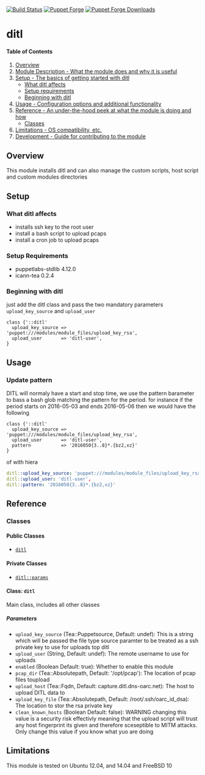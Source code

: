 [![Build Status](https://travis-ci.org/icann-ditl/puppet-ditl.svg?branch=master)](https://travis-ci.org/icann-ditl/puppet-ditl)
[![Puppet Forge](https://img.shields.io/puppetforge/v/icann/ditl.svg?maxAge=2592000)](https://forge.puppet.com/icann/ditl)
[![Puppet Forge Downloads](https://img.shields.io/puppetforge/dt/icann/ditl.svg?maxAge=2592000)](https://forge.puppet.com/icann/ditl)
# ditl

#### Table of Contents

1. [Overview](#overview)
2. [Module Description - What the module does and why it is useful](#module-description)
3. [Setup - The basics of getting started with ditl](#setup)
    * [What ditl affects](#what-ditl-affects)
    * [Setup requirements](#setup-requirements)
    * [Beginning with ditl](#beginning-with-ditl)
4. [Usage - Configuration options and additional functionality](#usage)
5. [Reference - An under-the-hood peek at what the module is doing and how](#reference)
    * [Classes](#classes)
5. [Limitations - OS compatibility, etc.](#limitations)
6. [Development - Guide for contributing to the module](#development)

## Overview

This module installs ditl and can also manage the custom scripts, host script and custom modules directories

## Setup

### What ditl affects

* installs ssh key to the root user 
* install a bash script to upload pcaps
* install a cron job to upload pcaps

### Setup Requirements

* puppetlabs-stdlib 4.12.0
* icann-tea 0.2.4

### Beginning with ditl

just add the ditl class and pass the two mandatory parameters `upload_key_source` and `upload_user`

```puppet
class {'::ditl' 
  upload_key_source => 'puppet:///modules/module_files/upload_key_rsa',
  upload_user       => 'ditl-user',
}
```

## Usage

### Update pattern

DITL will normaly have a start and stop time, we use the pattern barameter to bass a bash glob matching the pattern for the period.  for instance if the period starts on 2016-05-03 and ends 2016-05-06 then we would have the following 
```puppet
class {'::ditl' 
  upload_key_source => 'puppet:///modules/module_files/upload_key_rsa',
  upload_user       => 'ditl-user',
  pattern           => '2016050{3..8}*.{bz2,xz}'
}
```

of with hiera

```yaml
ditl::upload_key_source: 'puppet:///modules/module_files/upload_key_rsa',
ditl::upload_user: 'ditl-user',
ditl::pattern: '2016050{3..8}*.{bz2,xz}'
```

## Reference

### Classes

#### Public Classes

* [`ditl`](#class-ditl)

#### Private Classes

* [`ditl::params`](#class-ditlparams)

#### Class: `ditl`

Main class, includes all other classes

##### Parameters 

* `upload_key_source` (Tea::Puppetsource, Default: undef): This is a string which will be passed the file type source paramter to be treated as a ssh private key to use for uploads top ditl
* `upload_user` (String, Default: undef): The remote username to use for uploads
* `enabled` (Boolean Default: true): Whether to enable this module
* `pcap_dir` (Tea::Absolutepath, Default: '/opt/pcap'): The location of pcap files toupload
* `upload_host` (Tea::Fqdn, Default: capture.ditl.dns-oarc.net): The host to upload DITL data to
* `upload_key_file` (Tea::Absolutepath, Default: /root/.ssh/oarc_id_dsa): The location to stor the rsa private key
* `clean_known_hosts` (Boolean Default: false): WARNING changing this value is a security risk effectivly meaning that the upload script will trust any host fingerprint its given and therefore sceseptible to MITM attacks.  Only change this value if you know what yuo are doing

## Limitations

This module is tested on Ubuntu 12.04, and 14.04 and FreeBSD 10 

